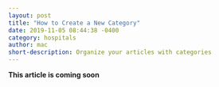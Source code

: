 ```yaml
---
layout: post
title: "How to Create a New Category"
date: 2019-11-05 08:44:38 -0400
category: hospitals
author: mac
short-description: Organize your articles with categories
---
```


**This article is coming soon**

